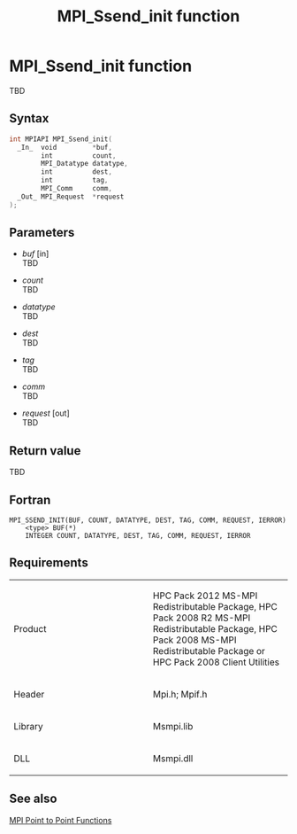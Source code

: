 ﻿---
title: MPI_Ssend_init function
TOCTitle: MPI_Ssend_init function
ms:assetid: 070d39d4-fe69-43db-9751-cc3046334e7c
ms:mtpsurl: https://msdn.microsoft.com/en-us/library/Dn473472(v=VS.85)
ms:contentKeyID: 59361007
ms.date: 03/28/2018
mtps_version: v=VS.85
f1_keywords:
- MPI_SSEND_INIT
- mpif/MPI_Ssend_init
- mpi/MPI_SSEND_INIT
dev_langs:
- C++
- C
---

# MPI\_Ssend\_init function

TBD

## Syntax

``` c++
int MPIAPI MPI_Ssend_init(
  _In_  void         *buf,
        int          count,
        MPI_Datatype datatype,
        int          dest,
        int          tag,
        MPI_Comm     comm,
  _Out_ MPI_Request  *request
);
```

## Parameters

  - *buf* \[in\]  
    TBD

  - *count*  
    TBD

  - *datatype*  
    TBD

  - *dest*  
    TBD

  - *tag*  
    TBD

  - *comm*  
    TBD

  - *request* \[out\]  
    TBD

## Return value

TBD

## Fortran

    MPI_SSEND_INIT(BUF, COUNT, DATATYPE, DEST, TAG, COMM, REQUEST, IERROR)
        <type> BUF(*)
        INTEGER COUNT, DATATYPE, DEST, TAG, COMM, REQUEST, IERROR

## Requirements

<table>
<colgroup>
<col style="width: 50%" />
<col style="width: 50%" />
</colgroup>
<tbody>
<tr class="odd">
<td><p>Product</p></td>
<td><p>HPC Pack 2012 MS-MPI Redistributable Package, HPC Pack 2008 R2 MS-MPI Redistributable Package, HPC Pack 2008 MS-MPI Redistributable Package or HPC Pack 2008 Client Utilities</p></td>
</tr>
<tr class="even">
<td><p>Header</p></td>
<td>Mpi.h;
Mpif.h</td>
</tr>
<tr class="odd">
<td><p>Library</p></td>
<td>Msmpi.lib</td>
</tr>
<tr class="even">
<td><p>DLL</p></td>
<td>Msmpi.dll</td>
</tr>
</tbody>
</table>


## See also

[MPI Point to Point Functions](mpi-point-to-point-functions.md)

